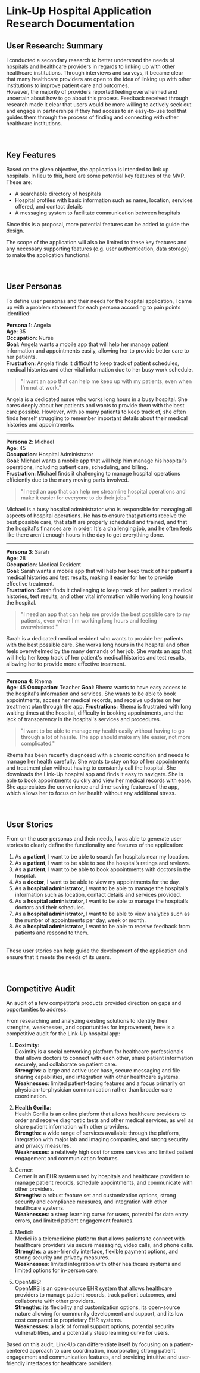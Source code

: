 # Link-Up Hospital Application Research Documentation

## User Research: Summary
I conducted a secondary research to better understand the needs of hospitals and healthcare providers in regards to linking up with other healthcare institutions.
Through interviews and surveys, it became clear that many healthcare providers are open to the idea of linking up with other institutions to improve patient care and outcomes.<br>
However, the majority of providers reported feeling overwhelmed and uncertain about how to go about this process. Feedback received through research made it clear that users would be more willing to actively seek out and engage in partnerships if they had access to an easy-to-use tool that guides them through the process of finding and connecting with other healthcare institutions.
<br>
<br>
<br>

## Key Features
Based on the given objective, the application is intended to link up hospitals. In lieu to this, here are some potential key features of the MVP. These are:
* A searchable directory of hospitals
* Hospital profiles with basic information such as name, location, services offered, and contact details
* A messaging system to facilitate communication between hospitals

Since this is a proposal, more potential features can be added to guide the design.

The scope of the application will also be limited to these key features and any necessary supporting features (e.g. user authentication, data storage) to make the application functional.
<br>
<br>
<br>

## User Personas
To define user personas and their needs for the hospital application, I came up with a problem statement for each persona according to pain points identified:

**Persona 1**: Angela<br>
**Age**: 35<br>
**Occupation**: Nurse<br>
**Goal**: Angela wants a mobile app that will help her manage patient information and appointments easily, allowing her to provide better care to her patients.<br>
**Frustration**: Angela finds it difficult to keep track of patient schedules, medical histories and other vital information due to her busy work schedule.<br>
> "I want an app that can help me keep up with my patients, even when I'm not at work."

Angela is a dedicated nurse who works long hours in a busy hospital. She cares deeply about her patients and wants to provide them with the best care possible. However, with so many patients to keep track of, she often finds herself struggling to remember important details about their medical histories and appointments.

---
**Persona 2**: Michael<br>
**Age**: 45<br>
**Occupation**: Hospital Administrator<br>
**Goal**: Michael wants a mobile app that will help him manage his hospital's operations, including patient care, scheduling, and billing.<br>
**Frustration**: Michael finds it challenging to manage hospital operations efficiently due to the many moving parts involved.<br>
> "I need an app that can help me streamline hospital operations and make it easier for everyone to do their jobs."

Michael is a busy hospital administrator who is responsible for managing all aspects of hospital operations. He has to ensure that patients receive the best possible care, that staff are properly scheduled and trained, and that the hospital's finances are in order. It's a challenging job, and he often feels like there aren't enough hours in the day to get everything done.

---
**Persona 3**: Sarah<br>
**Age**: 28<br>
**Occupation**: Medical Resident<br>
**Goal**: Sarah wants a mobile app that will help her keep track of her patient's medical histories and test results, making it easier for her to provide effective treatment.<br>
**Frustration**: Sarah finds it challenging to keep track of her patient's medical histories, test results, and other vital information while working long hours in the hospital.<br>
> "I need an app that can help me provide the best possible care to my patients, even when I'm working long hours and feeling overwhelmed."

Sarah is a dedicated medical resident who wants to provide her patients with the best possible care. She works long hours in the hospital and often feels overwhelmed by the many demands of her job. She wants an app that will help her keep track of her patient's medical histories and test results, allowing her to provide more effective treatment.

---
**Persona 4**: Rhema<br>
**Age**: 45
**Occupation**: Teacher
**Goal**: Rhema wants to have easy access to the hospital's information and services. She wants to be able to book appointments, access her medical records, and receive updates on her treatment plan through the app.
**Frustrations**: Rhema is frustrated with long waiting times at the hospital, difficulty in booking appointments, and the lack of transparency in the hospital's services and procedures.
> "I want to be able to manage my health easily without having to go through a lot of hassle. The app should make my life easier, not more complicated."

Rhema has been recently diagnosed with a chronic condition and needs to manage her health carefully. She wants to stay on top of her appointments and treatment plan without having to constantly call the hospital. She downloads the Link-Up hospital app and finds it easy to navigate. She is able to book appointments quickly and view her medical records with ease. She appreciates the convenience and time-saving features of the app, which allows her to focus on her health without any additional stress.
<br>
<br>
<br>

## User Stories
From on the user personas and their needs, I was able to generate user stories to clearly define the functionality and features of the application:
1. As a **patient**, I want to be able to search for hospitals near my location.
3. As a **patient**, I want to be able to see the hospital’s ratings and reviews.
5. As a **patient**, I want to be able to book appointments with doctors in the hospital.
7. As a **doctor**, I want to be able to view my appointments for the day.
9. As a **hospital administrator**, I want to be able to manage the hospital’s information such as location, contact details and services provided.
11. As a **hospital administrator**, I want to be able to manage the hospital’s doctors and their schedules.
13. As a **hospital administrator**, I want to be able to view analytics such as the number of appointments per day, week or month.
15. As a **hospital administrator**, I want to be able to receive feedback from patients and respond to them.
<br>
These user stories can help guide the development of the application and ensure that it meets the needs of its users.
<br>
<br>
<br>

## Competitive Audit
An audit of a few competitor’s products provided direction on gaps and opportunities to address.

From researching and analyzing existing solutions to identify their strengths, weaknesses, and opportunities for improvement, here is a competitive audit for the Link-Up hospital app:
1. **Doximity**: <br>
Doximity is a social networking platform for healthcare professionals that allows doctors to connect with each other, share patient information securely, and collaborate on patient care.<br>
**Strengths**: a large and active user base, secure messaging and file sharing capabilities, and integration with other healthcare systems.<br>
**Weaknesses**: limited patient-facing features and a focus primarily on physician-to-physician communication rather than broader care coordination. <br>

2. **Health Gorilla**: <br>
Health Gorilla is an online platform that allows healthcare providers to order and receive diagnostic tests and other medical services, as well as share patient information with other providers. <br>
**Strengths**: a wide range of services available through the platform, integration with major lab and imaging companies, and strong security and privacy measures. <br> **Weaknesses**: a relatively high cost for some services and limited patient engagement and communication features. <br>

3. Cerner: <br>
Cerner is an EHR system used by hospitals and healthcare providers to manage patient records, schedule appointments, and communicate with other providers. <br>
**Strengths**: a robust feature set and customization options, strong security and compliance measures, and integration with other healthcare systems. <br>
**Weaknesses**: a steep learning curve for users, potential for data entry errors, and limited patient engagement features. <br>

4. Medici: <br>
Medici is a telemedicine platform that allows patients to connect with healthcare providers via secure messaging, video calls, and phone calls. <br>
**Strengths**: a user-friendly interface, flexible payment options, and strong security and privacy measures. <br>
**Weaknesses**: limited integration with other healthcare systems and limited options for in-person care. <br>

5. OpenMRS: <br>
OpenMRS is an open-source EHR system that allows healthcare providers to manage patient records, track patient outcomes, and collaborate with other providers. <br>
**Strengths**: its flexibility and customization options, its open-source nature allowing for community development and support, and its low cost compared to proprietary EHR systems. <br>
**Weaknesses**: a lack of formal support options, potential security vulnerabilities, and a potentially steep learning curve for users. <br>

Based on this audit, Link-Up can differentiate itself by focusing on a patient-centered approach to care coordination, incorporating strong patient engagement and communication features, and providing intuitive and user-friendly interfaces for healthcare providers.
